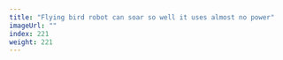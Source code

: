 ```yaml
---
title: "Flying bird robot can soar so well it uses almost no power"
imageUrl: ""
index: 221
weight: 221
---
```

